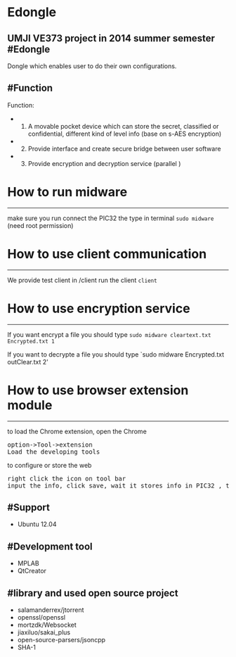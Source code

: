 Edongle
=======

UMJI VE373 project in 2014 summer semester
#Edongle
-------------------------------------------------
Dongle which enables user to do their own configurations.

#Function
---------------------------------------------------
Function:
* 1. A movable pocket device which can store the secret, classified or confidential, different kind of level info (base on s-AES encryption)
* 2. Provide interface and create secure bridge between user software 
* 3. Provide encryption and decryption service (parallel )

# How to run midware
-------------------------------------------------
make sure you run connect the PIC32
the type in terminal `sudo midware`  (need root permission)


# How to use client communication
-------------------------------------------------
We provide test client in /client
run the client `client`


# How to use encryption service
-------------------------------------------------
If you want encrypt a file
you should type `sudo midware cleartext.txt Encrypted.txt 1`

If you want to decrypte a file 
you should type `sudo midware Encrypted.txt outClear.txt 2'


# How to use browser extension module
-------------------------------------------------
to load the Chrome extension, open the Chrome
<pre>
option->Tool->extension
Load the developing tools
</pre>

to configure or store the web
<pre>
right click the icon on tool bar
input the info, click save, wait it stores info in PIC32 , then close 
</pre>


#Support 
-------------------------------------------
* Ubuntu 12.04

#Development tool 
-------------------------------------
* MPLAB
* QtCreator

#library and used open source project
------------------
* salamanderrex/jtorrent
* openssl/openssl
* mortzdk/Websocket
* jiaxiluo/sakai_plus
* open-source-parsers/jsoncpp
* SHA-1


